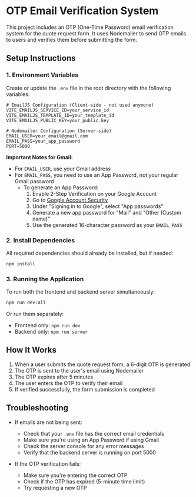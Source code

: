 # OTP Email Verification System

This project includes an OTP (One-Time Password) email verification system for the quote request form. It uses Nodemailer to send OTP emails to users and verifies them before submitting the form.

## Setup Instructions

### 1. Environment Variables

Create or update the `.env` file in the root directory with the following variables:

```
# EmailJS Configuration (Client-side - not used anymore)
VITE_EMAILJS_SERVICE_ID=your_service_id
VITE_EMAILJS_TEMPLATE_ID=your_template_id
VITE_EMAILJS_PUBLIC_KEY=your_public_key

# Nodemailer Configuration (Server-side)
EMAIL_USER=your_email@gmail.com
EMAIL_PASS=your_app_password
PORT=5000
```

**Important Notes for Gmail:**
- For `EMAIL_USER`, use your Gmail address
- For `EMAIL_PASS`, you need to use an App Password, not your regular Gmail password
  - To generate an App Password:
    1. Enable 2-Step Verification on your Google Account
    2. Go to [Google Account Security](https://myaccount.google.com/security)
    3. Under "Signing in to Google", select "App passwords"
    4. Generate a new app password for "Mail" and "Other (Custom name)"
    5. Use the generated 16-character password as your `EMAIL_PASS`

### 2. Install Dependencies

All required dependencies should already be installed, but if needed:

```bash
npm install
```

### 3. Running the Application

To run both the frontend and backend server simultaneously:

```bash
npm run dev:all
```

Or run them separately:

- Frontend only: `npm run dev`
- Backend only: `npm run server`

## How It Works

1. When a user submits the quote request form, a 6-digit OTP is generated
2. The OTP is sent to the user's email using Nodemailer
3. The OTP expires after 5 minutes
4. The user enters the OTP to verify their email
5. If verified successfully, the form submission is completed

## Troubleshooting

- If emails are not being sent:
  - Check that your `.env` file has the correct email credentials
  - Make sure you're using an App Password if using Gmail
  - Check the server console for any error messages
  - Verify that the backend server is running on port 5000

- If the OTP verification fails:
  - Make sure you're entering the correct OTP
  - Check if the OTP has expired (5-minute time limit)
  - Try requesting a new OTP